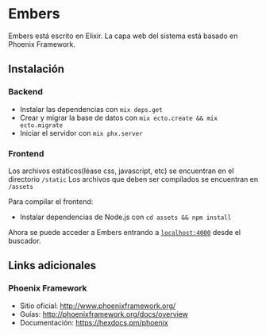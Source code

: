 # Embers

Embers está escrito en Elixir.
La capa web del sistema está basado en Phoenix Framework.

## Instalación

### Backend

- Instalar las dependencias con `mix deps.get`
- Crear y migrar la base de datos con `mix ecto.create && mix ecto.migrate`
- Iniciar el servidor con `mix phx.server`

### Frontend

Los archivos estáticos(léase css, javascript, etc) se encuentran en el directorio `/static`
Los archivos que deben ser compilados se encuentran en `/assets`

Para compilar el frontend:

- Instalar dependencias de Node.js con `cd assets && npm install`

Ahora se puede acceder a Embers entrando a [`localhost:4000`](http://localhost:4000) desde el buscador.

## Links adicionales

### Phoenix Framework

- Sitio oficial: <http://www.phoenixframework.org/>
- Guías: <http://phoenixframework.org/docs/overview>
- Documentación: <https://hexdocs.pm/phoenix>
